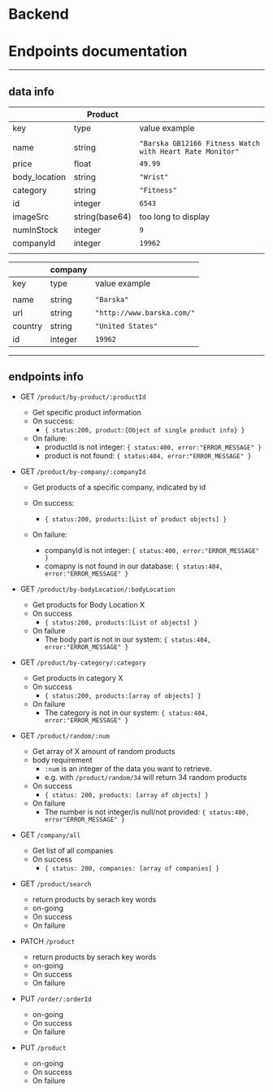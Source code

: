# Backend

# Endpoints documentation

---

## data info

|               | Product        |                                                          |
| ------------- | -------------- | -------------------------------------------------------- |
| key           | type           | value example                                            |
|               |                |                                                          |
| name          | string         | `"Barska GB12166 Fitness Watch with Heart Rate Monitor"` |
| price         | float          | `49.99`                                                  |
| body_location | string         | `"Wrist"`                                                |
| category      | string         | `"Fitness"`                                              |
| id            | integer        | `6543`                                                   |
| imageSrc      | string(base64) | too long to display                                      |
| numInStock    | integer        | `9`                                                      |
| companyId     | integer        | `19962`                                                  |
|               |                |                                                          |

|         | company |                            |
| ------- | ------- | -------------------------- |
| key     | type    | value example              |
|         |         |                            |
| name    | string  | `"Barska"`                 |
| url     | string  | `"http://www.barska.com/"` |
| country | string  | `"United States"`          |
| id      | integer | `19962`                    |

---

## endpoints info

- GET `/product/by-product/:productId`

  - Get specific product information
  - On success:
    - `{ status:200, product:{Object of single product info} }`
  - On failure:
    - productId is not integer: `{ status:400, error:"ERROR_MESSAGE" }`
    - product is not found: `{ status:404, error:"ERROR_MESSAGE" }`

- GET `/product/by-company/:companyId`

  - Get products of a specific company, indicated by id
  - On success:
    - `{ status:200, products:[List of product objects] }`
  - On failure:

    - companyId is not integer: `{ status:400, error:"ERROR_MESSAGE" }`
    - comapny is not found in our database: `{ status:404, error:"ERROR_MESSAGE" }`

- GET `/product/by-bodyLocation/:bodyLocation`

  - Get products for Body Location X
  - On success
    - `{ status:200, products:[List of objects] }`
  - On failure
    - The body part is not in our system: `{ status:404, error:"ERROR_MESSAGE" }`

- GET `/product/by-category/:category`

  - Get products in category X
  - On success
    - `{ status:200, products:[array of objects] }`
  - On failure
    - The category is not in our system: `{ status:404, error:"ERROR_MESSAGE" }`

- GET `/product/random/:num`

  - Get array of X amount of random products
  - body requirement
    - `:num` is an integer of the data you want to retrieve.
    - e.g. with `/product/random/34` will return 34 random products
  - On success
    - `{ status: 200, products: [array of objects] }`
  - On failure
    - The number is not integer/is null/not provided: `{ status:400, error"ERROR_MESSAGE" }`

- GET `/company/all`

  - Get list of all companies
  - On success
    - `{ status: 200, companies: [array of companies] }`

- GET `/product/search`

  - return products by serach key words
  - on-going
  - On success
  - On failure

- PATCH `/product`

  - return products by serach key words
  - on-going
  - On success
  - On failure

- PUT `/order/:orderId`

  - on-going
  - On success
  - On failure

- PUT `/product`
  - on-going
  - On success
  - On failure
